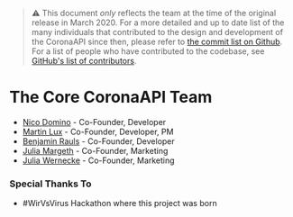 > ⚠ This document _only_ reflects the team at the time of the original release in March 2020. For a more detailed and up to date list of the many individuals that contributed to the design and development of the CoronaAPI since then, please refer to [the commit list on Github](https://github.com/coronaapi/coronaapi/commits). For a list of people who have contributed to the codebase, see [GitHub's list of contributors](https://github.com/coronaapi/coronaapi/contributors).

# The Core CoronaAPI Team

* [Nico Domino](//github.com/ndom91) - Co-Founder, Developer
* [Martin Lux](//github.com/martiL) - Co-Founder, Developer, PM
* [Benjamin Rauls](//github.com/brauls) - Co-Founder, Developer
* [Julia Margeth](//github.com/jmargeth-th) - Co-Founder, Marketing
* [Julia Wernecke](//github.com/juliawernecke) - Co-Founder, Marketing

### Special Thanks To

* #WirVsVirus Hackathon where this project was born